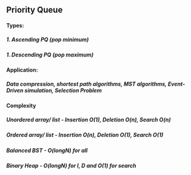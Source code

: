 ## Priority Queue
#### Types: 
##### 1. Ascending PQ (pop minimum)
##### 1. Descending PQ (pop maximum)

#### Application:
##### Data compression, shortest path algorithms, MST algorithms, Event-Driven simulation, Selection Problem

#### Complexity 
##### Unordered array/ list - Insertion O(1), Deletion O(n), Search O(n)
##### Ordered array/ list - Insertion O(n), Deletion O(1), Search O(1)
##### Balanced BST - O(longN) for all
##### Binary Heap - O(longN) for I, D and O(1) for search

